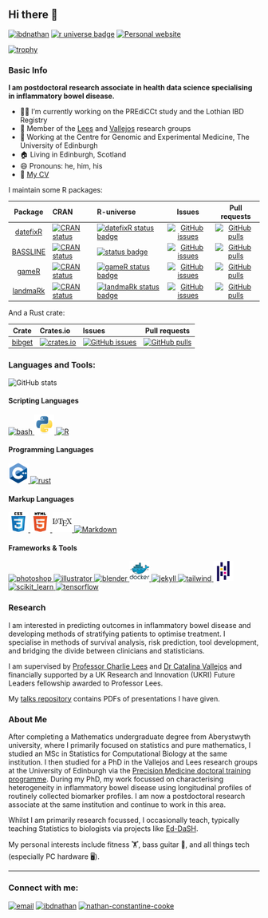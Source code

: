 ## Hi there 👋

<p align="left"> <a href="https://twitter.com/ibdnathan" target="blank"><img src="https://img.shields.io/twitter/follow/ibdnathan?logo=twitter&style=for-the-badge" alt="ibdnathan" height="25" /></a> <a href="https://nathansam.r-universe.dev" target="blank"><img src="https://nathansam.r-universe.dev/badges/:total?style=flat" alt="r universe badge" height="25" /></a> <a href="https://www.constantine-cooke.com" target="blank"><img src="https://img.shields.io/website?down_message=offline&label=Personal%20website&logo=hugo&style=for-the-badge&up_message=online&url=https%3A%2F%2Fwww.constantine-cooke.com" alt="Personal website" height="25" /></a> 
</p>

[![trophy](https://github-profile-trophy.vercel.app/?username=nathansam&row=1&column=6)](https://github.com/ryo-ma/github-profile-trophy)

### Basic Info 

**I am postdoctoral research associate in health data science specialising in inflammatory bowel disease.**

- 👷‍♂️ I’m currently working on the PREdiCCt study and the Lothian IBD Registry
- 👥 Member of the [Lees](https://charlielees.com/) and [Vallejos](https://vallejosgroup.github.io/) research groups
- :office: Working at the Centre for Genomic and Experimental Medicine, The University of Edinburgh
- :house: Living in Edinburgh, Scotland
- 😄 Pronouns: he, him, his
- :page_facing_up: [My CV](https://github.com/nathansam/nathansam.github.io/blob/master/assets/pdf/My_CV.pdf)



I maintain some R packages:

| Package | CRAN | R-universe| Issues | Pull requests |
|:-------:|:-----| :---------|:------:|:-------------:|
| [datefixR](https://github.com/ropensci/datefixR) | [![CRAN status](https://www.r-pkg.org/badges/version/datefixR)](https://CRAN.R-project.org/package=datefixR) | [![datefixR status badge](https://nathansam.r-universe.dev/badges/datefixR)](https://nathansam.r-universe.dev) | [![GitHub issues](https://img.shields.io/github/issues/ropensci/datefixR)](https://github.com/ropensci/datefixR/issues) | [![GitHub pulls](https://img.shields.io/github/issues-pr/ropensci/datefixR)](https://github.com/ropensci/datfixR/pulls)| 
| [BASSLINE](https://github.com/nathansam/BASSLINE) | [![CRAN status](https://www.r-pkg.org/badges/version/BASSLINE)](https://CRAN.R-project.org/package=BASSLINE) | [![status badge](https://nathansam.r-universe.dev/badges/BASSLINE)](https://nathansam.r-universe.dev) |  [![GitHub issues](https://img.shields.io/github/issues/nathansam/BASSLINE)](https://github.com/nathansam/BASSLINE/issues) | [![GitHub pulls](https://img.shields.io/github/issues-pr/nathansam/BASSLINE)](https://github.com/nathansam/BASSLINE/pulls)|
| [gameR](https://github.com/nathansam/gameR) | [![CRAN status](https://www.r-pkg.org/badges/version/gameR)](https://CRAN.R-project.org/package=gameR) | [![gameR status badge](https://nathansam.r-universe.dev/badges/gameR)](https://nathansam.r-universe.dev) |  [![GitHub issues](https://img.shields.io/github/issues/nathansam/gameR)](https://github.com/nathansam/gameR/issues) | [![GitHub pulls](https://img.shields.io/github/issues-pr/nathansam/gameR)](https://github.com/nathansam/gameR/pulls)|
| [landmaRk](https://github.com/vallejosgroup/landmaRk) | [![CRAN status](https://www.r-pkg.org/badges/version/landmaRk)](https://CRAN.R-project.org/package=landmaRk) | [![landmaRk status badge](https://nathansam.r-universe.dev/badges/landmaRk)](https://nathansam.r-universe.dev) |  [![GitHub issues](https://img.shields.io/github/issues/vallejosgroup/landmaRk)](https://github.com/vallejosgroup/landmaRk/issues) | [![GitHub pulls](https://img.shields.io/github/issues-pr/vallejosgroup/landmaRk)](https://github.com/vallejosgroup/landmaRk/pulls)|

And a Rust crate:


| Crate | Crates.io | Issues | Pull requests |
|:-----:|:----------| :------|:-------------:|
[bibget](https://github.com/nathansam/bibget) | [![crates.io](https://img.shields.io/crates/v/bibget.svg)](https://crates.io/crates/bibget)|  [![GitHub issues](https://img.shields.io/github/issues/nathansam/bibget)](https://github.com/nathansam/bibget/issues) | [![GitHub pulls](https://img.shields.io/github/issues-pr/nathansam/bibget)](https://github.com/nathansam/bibget/pulls)|

<h3 align="left">Languages and Tools:</h3>

<p align="left"> <img src="https://github-readme-stats.vercel.app/api/top-langs?username=nathansam&layout=compact&hide=tex,html,groovy&theme=synthwave" alt="GitHub stats"  height="200" /> </p>

<h4> Scripting Languages </h4>

<p align="left"> <a href="https://www.gnu.org/software/bash/" target="_blank" rel="noreferrer"> <img src="https://www.vectorlogo.zone/logos/gnu_bash/gnu_bash-icon.svg" alt="bash" width="40" height="40"/> </a>
<a href="https://www.python.org" target="_blank" rel="noreferrer"> <img src="https://raw.githubusercontent.com/devicons/devicon/master/icons/python/python-original.svg" alt="python" width="40" height="40"/> </a>
<a href="https://cran.r-project.org/" target="_blank" rel="noreferrer"> <img src="https://cran.r-project.org/Rlogo.svg" alt="R" width="40" height="40"/> </a>
 
 <h4> Programming Languages </h4>
 
<a href="https://cplusplus.com" target="_blank" rel="noreferrer"> <img src="https://raw.githubusercontent.com/devicons/devicon/master/icons/cplusplus/cplusplus-original.svg" alt="C++" width="40" height="40"/> </a>
<a href="https://www.rust-lang.org" target="_blank" rel="noreferrer"> <img src="https://cdn.jsdelivr.net/gh/devicons/devicon@latest/icons/rust/rust-original.svg" alt="rust" width="40" height="40"/> </a>

<h4> Markup Languages </h4>
 
<a href="https://www.w3schools.com/css/" target="_blank" rel="noreferrer"> <img src="https://raw.githubusercontent.com/devicons/devicon/master/icons/css3/css3-original-wordmark.svg" alt="css3" width="40" height="40"/> </a>
<a href="https://www.w3.org/html/" target="_blank" rel="noreferrer"> <img src="https://raw.githubusercontent.com/devicons/devicon/master/icons/html5/html5-original-wordmark.svg" alt="html5" width="40" height="40"/> </a>
<a href="https://www.latex-project.org" target="_blank" rel="noreferrer"> <img src="https://raw.githubusercontent.com/devicons/devicon/master/icons/latex/latex-original.svg" alt="LaTeX" width="40" height="40"/> </a> 
<a href="https://www.markdownguide.org/basic-syntax/" target="_blank" rel="noreferrer"> <img src="https://upload.wikimedia.org/wikipedia/commons/4/48/Markdown-mark.svg" alt="Markdown" width="40" height="40"/> </a> 

<h4> Frameworks & Tools </h4>

<a href="https://www.photoshop.com/en" target="_blank" rel="noreferrer"> <img src="https://cdn.jsdelivr.net/gh/devicons/devicon@latest/icons/photoshop/photoshop-original.svg" alt="photoshop" width="40" height="40"/> </a>
<a href="https://www.adobe.com/in/products/illustrator.html" target="_blank" rel="noreferrer"> <img src="https://www.vectorlogo.zone/logos/adobe_illustrator/adobe_illustrator-icon.svg" alt="illustrator" width="40" height="40"/> </a>
<a href="https://www.blender.org/" target="_blank" rel="noreferrer"> <img src="https://download.blender.org/branding/community/blender_community_badge_white.svg" alt="blender" width="40" height="40"/> </a>
<a href="https://www.docker.com/" target="_blank" rel="noreferrer"> <img src="https://raw.githubusercontent.com/devicons/devicon/master/icons/docker/docker-original-wordmark.svg" alt="docker" width="40" height="40"/> </a>
<a href="https://jekyllrb.com/" target="_blank" rel="noreferrer"> <img src="https://www.vectorlogo.zone/logos/jekyllrb/jekyllrb-icon.svg" alt="jekyll" width="40" height="40"/> </a>
<a href="https://tailwindcss.com/" target="_blank" rel="noreferrer"> <img src="https://www.vectorlogo.zone/logos/tailwindcss/tailwindcss-icon.svg" alt="tailwind" width="40" height="40"/> </a>
<a href="https://pandas.pydata.org/" target="_blank" rel="noreferrer"> <img src="https://raw.githubusercontent.com/devicons/devicon/2ae2a900d2f041da66e950e4d48052658d850630/icons/pandas/pandas-original.svg" alt="pandas" width="40" height="40"/> </a>
<a href="https://scikit-learn.org/" target="_blank" rel="noreferrer"> <img src="https://upload.wikimedia.org/wikipedia/commons/0/05/Scikit_learn_logo_small.svg" alt="scikit_learn" width="40" height="40"/> </a>
<a href="https://www.tensorflow.org" target="_blank" rel="noreferrer"> <img src="https://www.vectorlogo.zone/logos/tensorflow/tensorflow-icon.svg" alt="tensorflow" width="40" height="40"/> </a> </p>

### Research

I am interested in predicting outcomes in inflammatory bowel disease and developing methods of stratifying patients to optimise treatment. I specialise in methods of survival analysis, risk prediction, tool development, and bridging the divide between clinicians and statisticians. 

I am supervised by [Professor Charlie Lees](https://charlielees.com) and [Dr Catalina Vallejos](https://github.com/catavallejos) and financially supported by a UK Research and Innovation (UKRI) Future Leaders fellowship awarded to Professor Lees. 

My [talks repository](https://github.com/nathansam/talks) contains PDFs of presentations I have given.

### About Me

After completing a Mathematics undergraduate degree from Aberystwyth university, where I primarily focused on statistics and pure mathematics, I studied an MSc in Statistics for Computational Biology at the same institution. I then studied for a PhD in the Vallejos and Lees research groups at the University of Edinburgh via the [Precision Medicine doctoral training programme](https://www.ed.ac.uk/usher/precision-medicine). During my PhD, my work focussed on characterising heterogeneity in inflammatory bowel disease using longitudinal profiles of routinely collected biomarker profiles. I am now a postdoctoral research associate at the same institution and continue to work in this area. 

Whilst I am primarily research focussed, I occasionally teach, typically teaching Statistics to biologists via projects like [Ed-DaSH](https://edcarp.github.io/Ed-DaSH/). 

My personal interests include fitness 🏋️, bass guitar 🎸, and all things tech (especially PC hardware :desktop_computer:).

---

 <h3 align="left">Connect with me:</h3>
<p align="left">
<a href="mailto:nathan.constantine-cooke@ed.ac.uk" target="blank"><img align="center" src="https://raw.githubusercontent.com/FortAwesome/Font-Awesome/37eff7fa00de26db41183a3ad8ed0e9119fbc44b/svgs/solid/envelope.svg" alt="email" height="30" width="40" /></a>
<a href="https://twitter.com/ibdnathan" target="blank"><img align="center" src="https://raw.githubusercontent.com/FortAwesome/Font-Awesome/37eff7fa00de26db41183a3ad8ed0e9119fbc44b/svgs/brands/x-twitter.svg" alt="ibdnathan" height="30" width="40" /></a>
<a href="https://linkedin.com/in/nathan-constantine-cooke" target="blank"><img align="center" src="https://raw.githubusercontent.com/FortAwesome/Font-Awesome/37eff7fa00de26db41183a3ad8ed0e9119fbc44b/svgs/brands/linkedin-in.svg" alt="nathan-constantine-cooke" height="30" width="40" /></a>
</p>
 

